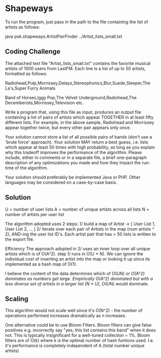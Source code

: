 Shapeways
=========

To run the program, just pass in the path to the file containing the list of artists as follows:

java psk.shapeways.ArtistPairFinder ../Artist_lists_small.txt


Coding Challenge
---
The attached text file "Artist_lists_small.txt" contains the favorite musical artists of 1000 users from LastFM. Each line is a list of up to 50 artists, formatted as follows:

Radiohead,Pulp,Morrissey,Delays,Stereophonics,Blur,Suede,Sleeper,The La's,Super Furry Animals

Band of Horses,Iggy Pop,The Velvet Underground,Radiohead,The Decemberists,Morrissey,Television etc.

Write a program that, using this file as input, produces an output file containing a list of pairs of artists which appear TOGETHER in at least fifty different lists. For example, in the above sample, Radiohead and Morrissey appear together twice, but every other pair appears only once.

Your solution cannot store a list of all possible pairs of bands (don't use a 'brute force' approach). Your solution MAY return a best guess, i.e. lists which appear at least 50 times with high probability, as long as you explain why this tradeoff improves the performance of the algorithm. Please include, either in comments or in a separate file, a brief one-paragraph description of any optimizations you made and how they impact the run-time of the algorithm.

Your solution should preferably be implemented Java or PHP. Other languages may be considered on a case-by-case basis.


Solution
---
U = number of user lists
A = number of unique artists across all lists
N = number of artists per user list 

The algorithm adopted uses 2 steps:
1/ build a map of Artist -> [ User List 1, User List 2, ... ]
2/ iterate over each pair of Artists in the map (num artists ^ 2), AND-ing the user list ID's. Each artist pair that has > 50 lists is written to the export file.

Efficiency
The approach adopted in 2/ uses an inner loop over all unique artists which is of O(A^2). step 1/ runs in O(U * N). We can ignore the individual cost of inserting an artist into the map or looking it up since its implemented as a hash map of O(1).

I believe the content of the data determines which of O(U*N) or O(A^2) dominates as numbers get large.  Empirically O(A^2) dominated but with a less diverse set of artists in a larger list (N * U), O(U*N) would dominate.

Scaling 
---
This algorithm would not scale well since it's O(N^2) - the number of operations performed increases dramatically as n increases.  

One alternative could be to use Bloom Filters. Bloom filters can give false positives e.g. incorrectly say "yes, this list contains this band" when it does not. This is typically insignificant for a well-tuned collection ~ 1%. Bloom filters are of O(k) where k is the optimal number of hash funtions used. I.e. it's performance is completely independent of A (total number unique artists) 
